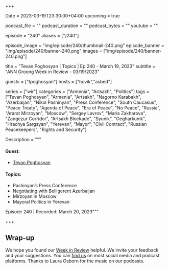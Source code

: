 +++

Date = 2023-03-19T23:30:00+04:00
upcoming = true

podcast_file = ""
podcast_duration = ""
podcast_bytes = ""
youtube = ""

episode = "240"
aliases = ["/240"]

episode_image = "img/episode/240/thumbnail-240.png"
episode_banner = "img/episode/240/banner-240.png"
images = ["img/episode/240/banner-240.png"]

title = "Tevan Poghosyan | Topics | Ep 240 - March 19, 2023"
subtitle = "ANN Groong Week in Review - 03/19/2023"

guests = ["tpoghosyan"]
hosts = ["hovik","asbed"]

series = ["wir"]
categories = ["Armenia", "Artsakh", "Politics"]
tags = ["Tevan Poghosyan", "Armenia", "Artsakh", "Nagorno Karabakh", "Azerbaijan", "Nikol Pashinyan", "Press Conference", "South Caucasus", "Peace Treaty", "Agenda of Peace", "Era of Peace", "No Peace", "Russia", "Ararat Mirzoyan", "Moscow", "Sergey Lavrov", "Maria Zakharova", "Zangezur Corridor", "Artsakh Blockade", "Syunik", "Gegharkunik", "Hrachya Sargsyan", "Yerevan", "Mayor", "Civil Contract", "Russian Peacekeepers", "Rights and Security"]

Description = """

#### Guest:
* [Tevan Poghosyan](/guest/tpoghosyan)


#### Topics:
* Pashinyan’s Press Conference
* Negotiating with Belligerent Azerbaijan
* Mirzoyan in Moscow
* Mayoral Politics in Yerevan

Episode 240 | Recorded: March 20, 2023"""

+++



## Wrap-up

We hope you found our [Week in Review](https://podcasts.groong.org/) helpful. We invite your feedback and your suggestions. You can [find us](https://linktr.ee/groong) on most social media and podcast platforms. Thanks to Laura Osborn for the music on our podcasts.


